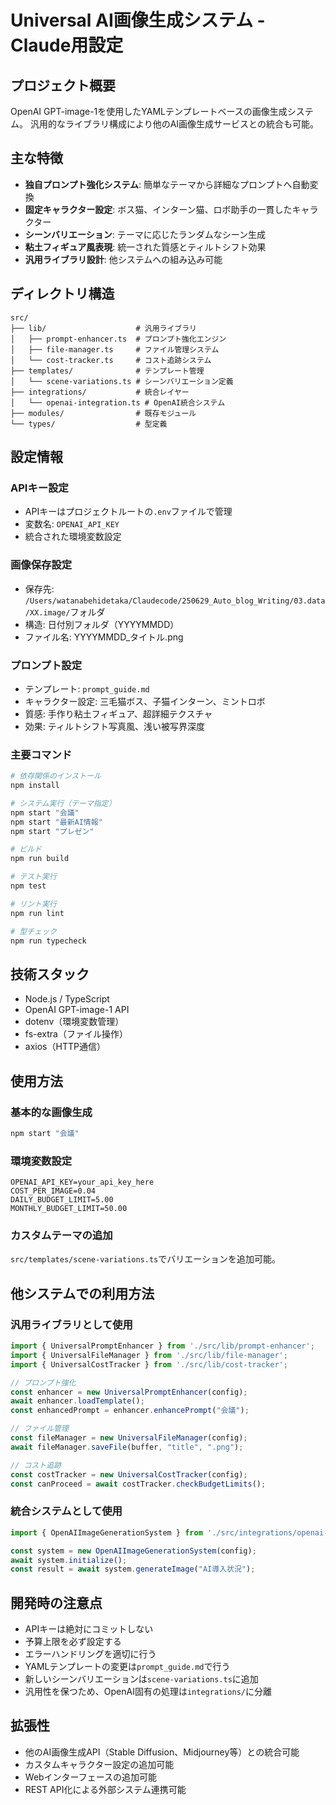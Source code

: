 # Universal AI画像生成システム - Claude用設定

## プロジェクト概要
OpenAI GPT-image-1を使用したYAMLテンプレートベースの画像生成システム。
汎用的なライブラリ構成により他のAI画像生成サービスとの統合も可能。

## 主な特徴
- **独自プロンプト強化システム**: 簡単なテーマから詳細なプロンプトへ自動変換
- **固定キャラクター設定**: ボス猫、インターン猫、ロボ助手の一貫したキャラクター
- **シーンバリエーション**: テーマに応じたランダムなシーン生成
- **粘土フィギュア風表現**: 統一された質感とティルトシフト効果
- **汎用ライブラリ設計**: 他システムへの組み込み可能

## ディレクトリ構造
```
src/
├── lib/                    # 汎用ライブラリ
│   ├── prompt-enhancer.ts  # プロンプト強化エンジン
│   ├── file-manager.ts     # ファイル管理システム
│   └── cost-tracker.ts     # コスト追跡システム
├── templates/              # テンプレート管理
│   └── scene-variations.ts # シーンバリエーション定義
├── integrations/           # 統合レイヤー
│   └── openai-integration.ts # OpenAI統合システム
├── modules/                # 既存モジュール
└── types/                  # 型定義
```

## 設定情報

### APIキー設定
- APIキーはプロジェクトルートの`.env`ファイルで管理
- 変数名: `OPENAI_API_KEY`
- 統合された環境変数設定

### 画像保存設定
- 保存先: `/Users/watanabehidetaka/Claudecode/250629_Auto_blog_Writing/03.data/XX.image/`フォルダ
- 構造: 日付別フォルダ（YYYYMMDD）
- ファイル名: YYYYMMDD_タイトル.png

### プロンプト設定
- テンプレート: `prompt_guide.md`
- キャラクター設定: 三毛猫ボス、子猫インターン、ミントロボ
- 質感: 手作り粘土フィギュア、超詳細テクスチャ
- 効果: ティルトシフト写真風、浅い被写界深度

### 主要コマンド
```bash
# 依存関係のインストール
npm install

# システム実行（テーマ指定）
npm start "会議"
npm start "最新AI情報"
npm start "プレゼン"

# ビルド
npm run build

# テスト実行
npm test

# リント実行
npm run lint

# 型チェック
npm run typecheck
```

## 技術スタック
- Node.js / TypeScript
- OpenAI GPT-image-1 API
- dotenv（環境変数管理）
- fs-extra（ファイル操作）
- axios（HTTP通信）

## 使用方法

### 基本的な画像生成
```bash
npm start "会議"
```

### 環境変数設定
```env
OPENAI_API_KEY=your_api_key_here
COST_PER_IMAGE=0.04
DAILY_BUDGET_LIMIT=5.00
MONTHLY_BUDGET_LIMIT=50.00
```

### カスタムテーマの追加
`src/templates/scene-variations.ts`でバリエーションを追加可能。

## 他システムでの利用方法

### 汎用ライブラリとして使用
```typescript
import { UniversalPromptEnhancer } from './src/lib/prompt-enhancer';
import { UniversalFileManager } from './src/lib/file-manager';
import { UniversalCostTracker } from './src/lib/cost-tracker';

// プロンプト強化
const enhancer = new UniversalPromptEnhancer(config);
await enhancer.loadTemplate();
const enhancedPrompt = enhancer.enhancePrompt("会議");

// ファイル管理
const fileManager = new UniversalFileManager(config);
await fileManager.saveFile(buffer, "title", ".png");

// コスト追跡
const costTracker = new UniversalCostTracker(config);
const canProceed = await costTracker.checkBudgetLimits();
```

### 統合システムとして使用
```typescript
import { OpenAIImageGenerationSystem } from './src/integrations/openai-integration';

const system = new OpenAIImageGenerationSystem(config);
await system.initialize();
const result = await system.generateImage("AI導入状況");
```

## 開発時の注意点
- APIキーは絶対にコミットしない
- 予算上限を必ず設定する
- エラーハンドリングを適切に行う
- YAMLテンプレートの変更は`prompt_guide.md`で行う
- 新しいシーンバリエーションは`scene-variations.ts`に追加
- 汎用性を保つため、OpenAI固有の処理は`integrations/`に分離

## 拡張性
- 他のAI画像生成API（Stable Diffusion、Midjourney等）との統合可能
- カスタムキャラクター設定の追加可能
- Webインターフェースの追加可能
- REST API化による外部システム連携可能